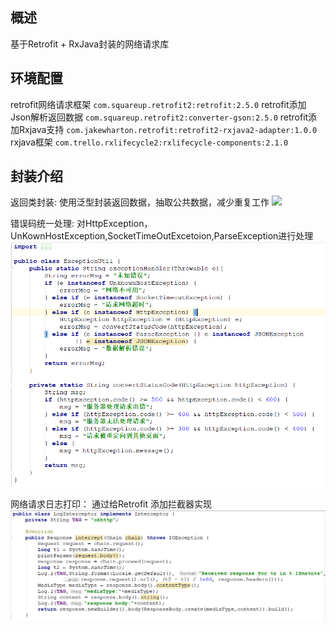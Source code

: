 ## 概述
基于Retrofit + RxJava封装的网络请求库

## 环境配置
retrofit网络请求框架   `com.squareup.retrofit2:retrofit:2.5.0`
retrofit添加Json解析返回数据  `com.squareup.retrofit2:converter-gson:2.5.0`
retrofit添加Rxjava支持  `com.jakewharton.retrofit:retrofit2-rxjava2-adapter:1.0.0`
rxjava框架  `com.trello.rxlifecycle2:rxlifecycle-components:2.1.0`


## 封装介绍
返回类封装:
使用泛型封装返回数据，抽取公共数据，减少重复工作
![](documents/1.png)

错误码统一处理:
对HttpException，UnKownHostException,SocketTimeOutExcetoion,ParseException进行处理
![](document/2.png)

网络请求日志打印：
通过给Retrofit 添加拦截器实现
![](document/3.png)
